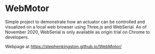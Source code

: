 # WebMotor

Simple project to demonstrate how an actuator can be controlled and visualized on a local web browser using Three.js and WebSerial. As of November 2020, WebSerial is only available as origin trial on Chrome to developers.

Webpage at https://stephenkingston.github.io/WebMotor/
